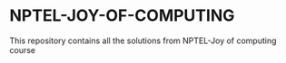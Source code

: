 # NPTEL-JOY-OF-COMPUTING
This repository contains all the solutions from NPTEL-Joy of computing course
